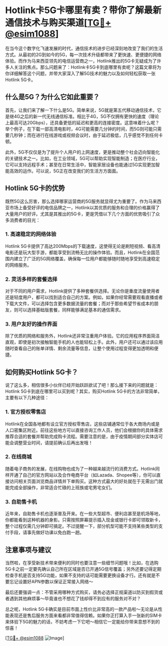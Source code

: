 # Hotlink卡5G卡哪里有卖？带你了解最新通信技术与购买渠道[[TG💪+ @esim1088](https://t.me/s/esim1088)]

在当今这个数字化飞速发展的时代，通信技术的进步已经深刻地改变了我们的生活方式。从最初的2G到如今的5G，每一次技术升级都带来了更快速、更便捷的网络体验。而作为马来西亚领先的电信运营商之一，Hotlink推出的5G卡无疑成为了许多人关注的焦点。那么问题来了：Hotlink卡5G卡到底哪里有卖呢？这篇文章将为你详细解答这个问题，并带大家深入了解5G技术的魅力以及如何轻松获取一张Hotlink 5G卡。

## 什么是5G？为什么它如此重要？

首先，让我们来了解一下什么是5G。简单来说，5G就是第五代移动通信技术，它是继4G之后的新一代无线通信标准。相比于4G，5G不仅拥有更快的速度（理论上最高可达20Gbps），还具备更低的延迟和更高的连接密度。这意味着什么呢？举个例子，在下载一部高清电影时，4G可能需要几分钟的时间，而5G则可能只需要几秒钟；而在进行在线游戏或视频会议时，由于延迟极低，几乎感觉不到任何卡顿。

此外，5G不仅仅是为了提升个人用户的上网速度，更是推动整个社会迈向智能化的关键技术之一。比如，在工业领域，5G可以帮助实现智能制造；在医疗行业，它可以支持远程手术；甚至在日常生活中，智能家居设备也能通过5G实现更加智能高效的运作。可以说，5G正在改变我们的生活方方面面。

## Hotlink 5G卡的优势

既然5G这么厉害，那么选择哪家运营商的5G服务就显得尤为重要了。作为马来西亚市场上备受好评的电信品牌之一，Hotlink以其优质的服务和合理的价格赢得了大量用户的好评。尤其是其推出的5G卡，更是凭借以下几个方面的优势吸引了众多消费者的目光：

### 1. 高速稳定的网络体验
Hotlink 5G卡提供了高达200Mbps的下载速度，这使得无论是刷短视频、看高清电影还是玩大型手游，都能享受到流畅无比的操作体验。而且，Hotlink在全国范围内建立了广泛的5G网络覆盖，确保每一位用户都能够随时随地享受到高速稳定的网络服务。

### 2. 灵活多样的套餐选择
对于不同的用户需求，Hotlink提供了多种套餐供选择。无论你是重度流量使用者还是轻度用户，都可以找到适合自己的方案。例如，如果你经常需要观看直播或者下载大文件，可以选择包含更多数据流量的套餐；而对于那些希望节省成本的朋友，则可以选择基础版套餐，同样能够满足基本的通信需求。

### 3. 用户友好的操作界面
除了优质的网络和服务外，Hotlink还非常注重用户体验。它的应用程序界面简洁直观，即使是初次接触智能手机的人也能轻松上手。此外，用户还可以通过该应用随时查看自己的账单详情、剩余流量等信息，让整个使用过程变得更加透明和便捷。

## 如何购买Hotlink 5G卡？

说了这么多，相信很多小伙伴已经开始跃跃欲试了吧！那么接下来的问题就是：Hotlink 5G卡到底在哪里可以买到呢？其实，购买Hotlink 5G卡的方法非常简单，主要有以下几种途径：

### 1. 官方授权零售店
Hotlink在全国各地都有设立官方授权零售店，这些店铺通常位于各大商场内或是人口密集区附近。前往这些地方可以直接咨询工作人员，他们会根据你的具体需求推荐合适的套餐并帮助完成购卡流程。需要注意的是，由于疫情期间部分实体店可能会调整营业时间，请提前确认后再出发哦！

### 2. 在线商城
随着电子商务的发展，在线购物也成为了一种越来越流行的消费方式。Hotlink同样开通了自己的官方网站以及合作电商平台（如Lazada、Shopee等），你可以直接访问相关页面浏览商品详情并下单购买。这种方式最大的好处就在于无需出门就能完成全部操作，非常适合忙碌的上班族或宅男宅女们。

### 3. 自助售卡机
近年来，自助售卡机也逐渐普及开来。在一些大型超市、便利店甚至是机场等地，你都能看到这种机器的身影。只需按照屏幕提示插入现金或银行卡即可领取新卡，整个过程仅需几分钟即可搞定。不过提醒一下，部分机型可能不支持某些类型的支付手段，请事先做好功课以免白跑一趟。

## 注意事项与建议

当然啦，在享受新技术带来便利的同时也要注意一些细节问题哦！比如，在选购5G卡之前一定要先确认自己所在区域是否已开通5G信号覆盖；另外还要记得定期检查手机是否支持5G功能，如果不支持的话可能需要更换设备才行。还有就是不要忘记设置好APN参数以保证正常接入网络～

最后还要强调一点：不管采用哪种方式购买，请务必选择正规渠道以防买到假货或者遇到其他麻烦事～毕竟谁也不想花了钱却得不到应有的服务对不对？

总之呢，Hotlink 5G卡确实是目前市面上性价比非常高的一款产品啦～无论是从性能表现还是售后服务方面来看都非常值得信赖。如果你正打算入手一张新的SIM卡来体验下5G的魅力的话，不妨考虑一下它吧～相信它一定能给你带来意想不到的惊喜！

[[TG💪+ @esim1088](https://t.me/s/esim1088) ![Image](https://i.postimg.cc/4NQfJmqS/Snipaste-2025-05-13-00-14-12.png)]
